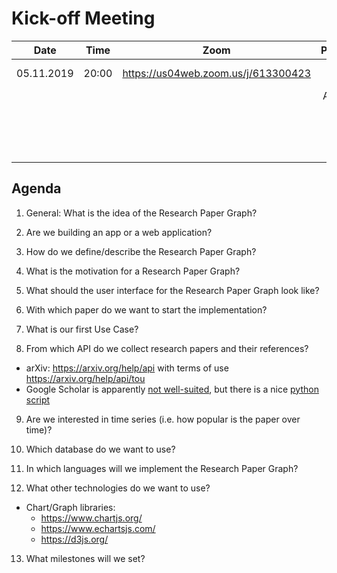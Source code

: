 # Kick-off Meeting
| Date       | Time  | Zoom                                | Participants      |
|------------|:-----:|:-----------------------------------:|:-----------------:|
| 05.11.2019 | 20:00 | https://us04web.zoom.us/j/613300423 | Fiona Guerin      |
|            |       |                                     | Alvaro Silva      |
|            |       |                                     | Raphael Schönball |
|            |       |                                     | Andreas Zimmerer  |

## Agenda
1. General: What is the idea of the Research Paper Graph?

2. Are we building an app or a web application?

3. How do we define/describe the Research Paper Graph?

4. What is the motivation for a Research Paper Graph?

5. What should the user interface for the Research Paper Graph look like?

6. With which paper do we want to start the implementation?

7. What is our first Use Case?

8. From which API do we collect research papers and their references?
 - arXiv: https://arxiv.org/help/api with terms of use https://arxiv.org/help/api/tou
 - Google Scholar is apparently [not well-suited](https://academia.stackexchange.com/questions/34970/how-to-get-permission-from-google-to-use-google-scholar-data-if-needed), but there is a nice [python script](https://pypi.org/project/scholarly/)

9. Are we interested in time series (i.e. how popular is the paper over time)?

10. Which database do we want to use? 

11. In which languages will we implement the Research Paper Graph?

12. What other technologies do we want to use? 
 - Chart/Graph libraries:
   - https://www.chartjs.org/
   - https://www.echartsjs.com/
   - https://d3js.org/

13. What milestones will we set? 
